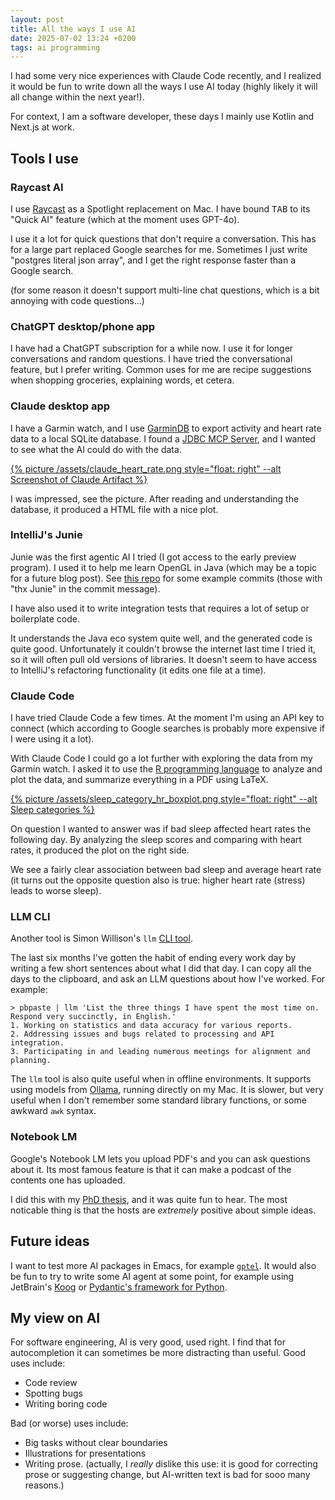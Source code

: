 ```yaml
---
layout: post
title: All the ways I use AI
date: 2025-07-02 13:24 +0200
tags: ai programming
---
```


I had some very nice experiences with Claude Code recently, and I realized it would be fun to write down all the ways I use AI today (highly likely it will all change within the next year!).

For context, I am a software developer, these days I mainly use Kotlin and Next.js at work.

## Tools I use

### Raycast AI

I use [Raycast](https://www.raycast.com/) as a Spotlight replacement on Mac. I have bound <kbd>TAB</kbd> to its "Quick AI" feature (which at the moment uses GPT-4o).

I use it a lot for quick questions that don't require a conversation. This has for a large part replaced Google searches for me. Sometimes I just write "postgres literal json array", and I get the right response faster than a Google search.

(for some reason it doesn't support multi-line chat questions, which is a bit annoying with code questions...)

### ChatGPT desktop/phone app

I have had a ChatGPT subscription for a while now. I use it for longer conversations and random questions. I have tried the conversational feature, but I prefer writing. Common uses for me are recipe suggestions when shopping groceries, explaining words, et cetera. 

### Claude desktop app

I have a Garmin watch, and I use [GarminDB](https://github.com/tcgoetz/GarminDB) to export activity and heart rate data to a local SQLite database. I found a [JDBC MCP Server](https://github.com/quarkiverse/quarkus-mcp-servers/tree/main/jdbc), and I wanted to see what the AI could do with the data.

[{% picture /assets/claude_heart_rate.png style="float: right" --alt Screenshot of Claude Artifact %}](/assets/claude_heart_rate.png)

I was impressed, see the picture. After reading and understanding the database, it produced a HTML file with a nice plot.


### IntelliJ's Junie

Junie was the first agentic AI I tried (I got access to the early preview program). I used it to help me learn OpenGL in Java (which may be a topic for a future blog post). See [this repo](https://github.com/FredrikMeyer/minimal-lwjgl) for some example commits (those with "thx Junie" in the commit message).

I have also used it to write integration tests that requires a lot of setup or boilerplate code.

It understands the Java eco system quite well, and the generated code is quite good. Unfortunately it couldn't browse the internet last time I tried it, so it will often pull old versions of libraries. It doesn't seem to have access to IntelliJ's refactoring functionality (it edits one file at a time).

### Claude Code

I have tried Claude Code a few times. At the moment I'm using an API key to connect (which according to Google searches is probably more expensive if I were using it a lot). 

With Claude Code I could go a lot further with exploring the data from my Garmin watch. I asked it to use the [R programming language](https://www.r-project.org/) to analyze and plot the data, and summarize everything in a PDF using LaTeX.

[{% picture /assets/sleep_category_hr_boxplot.png style="float: right" --alt Sleep categories %}](/assets/sleep_category_hr_boxplot.png)

On question I wanted to answer was if bad sleep affected heart rates the following day. By analyzing the sleep scores and comparing with heart rates, it produced the plot on the right side.

We see a fairly clear association between bad sleep and average heart rate (it turns out the opposite question also is true: higher heart rate (stress) leads to worse sleep).

### LLM CLI

Another tool is Simon Willison's `llm` [CLI tool](https://github.com/simonw/llm).

The last six months I've gotten the habit of ending every work day by writing a few short sentences about what I did that day. I can copy all the days to the clipboard, and ask an LLM questions about how I've worked. For example:

```
> pbpaste | llm 'List the three things I have spent the most time on. Respond very succinctly, in English.'
1. Working on statistics and data accuracy for various reports.
2. Addressing issues and bugs related to processing and API integration.
3. Participating in and leading numerous meetings for alignment and planning.
```

The `llm` tool is also quite useful when in offline environments. It supports using models from [Ollama](https://ollama.com/search), running directly on my Mac. It is slower, but very useful when I don't remember some standard library functions, or some awkward `awk` syntax.


### Notebook LM

Google's Notebook LM lets you upload PDF's and you can ask questions about it. Its most famous feature is that it can make a podcast of the contents one has uploaded.

I did this with my [PhD thesis](https://notebooklm.google.com/notebook/d923aeac-f4b0-4da2-8916-faac82c44f72), and it was quite fun to hear. The most noticable thing is that the hosts are _extremely_ positive about simple ideas.

## Future ideas

I want to test more AI packages in Emacs, for example [`gptel`](https://github.com/karthink/gptel). It would also be fun to try to write some AI agent at some point, for example using JetBrain's [Koog](https://github.com/JetBrains/koog) or [Pydantic's framework for Python](https://ai.pydantic.dev/#tools-dependency-injection-example).

## My view on AI

For software engineering, AI is very good, used right. I find that for autocompletion it can sometimes be more distracting than useful. Good uses include:
 - Code review
 - Spotting bugs
 - Writing boring code

Bad (or worse) uses include:
 - Big tasks without clear boundaries
 - Illustrations for presentations
 - Writing prose. (actually, I _really_ dislike this use: it is good for correcting prose or suggesting change, but AI-written text is bad for sooo many reasons.)
